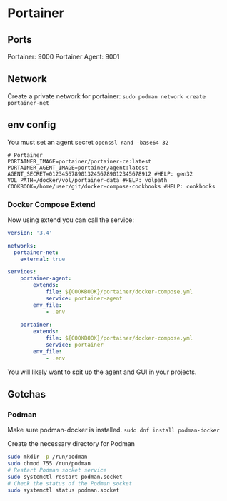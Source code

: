 # Portainer

## Ports

Portainer: 9000
Portainer Agent: 9001

## Network

Create a private network for portainer: ```sudo podman network create portainer-net```

## env config

You must set an agent secret ```openssl rand -base64 32```

```
# Portainer
PORTAINER_IMAGE=portainer/portainer-ce:latest
PORTAINER_AGENT_IMAGE=portainer/agent:latest
AGENT_SECRET=01234567890132456789012345678912 #HELP: gen32
VOL_PATH=/docker/vol/portainer-data #HELP: volpath
COOKBOOK=/home/user/git/docker-compose-cookbooks #HELP: cookbooks
```

### Docker Compose Extend

Now using extend you can call the service:

```yaml
version: '3.4'

networks:
  portainer-net:
    external: true

services:
    portainer-agent:
        extends:
            file: ${COOKBOOK}/portainer/docker-compose.yml
            service: portainer-agent
        env_file:
            - .env
    
    portainer:
        extends:
            file: ${COOKBOOK}/portainer/docker-compose.yml
            service: portainer
        env_file:
            - .env
```

You will likely want to spit up the agent and GUI in your projects.

## Gotchas

### Podman

Make sure podman-docker is installed.
```sudo dnf install podman-docker```

Create the necessary directory for Podman
```bash
sudo mkdir -p /run/podman
sudo chmod 755 /run/podman
# Restart Podman socket service
sudo systemctl restart podman.socket
# Check the status of the Podman socket
sudo systemctl status podman.socket
```